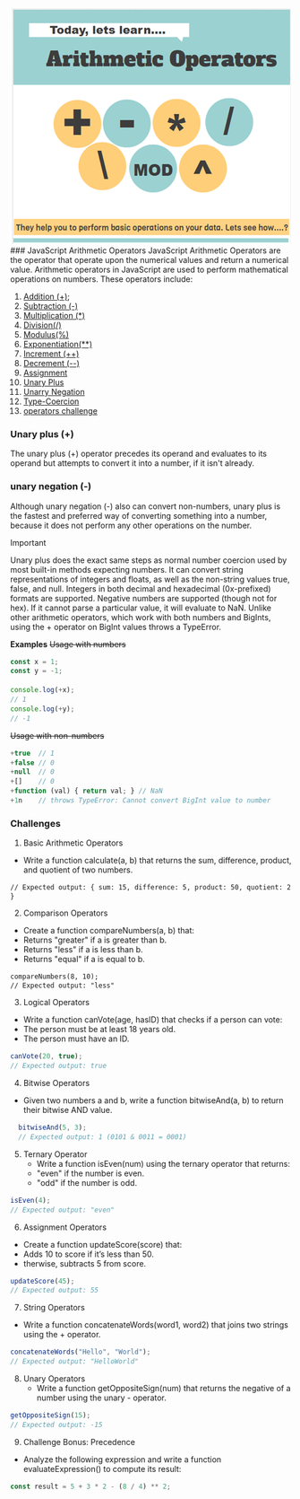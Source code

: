 <div align="center">
<img src="../../images/arithmetique.webp" width="498" alt="arithmetic operators">
</div>
### JavaScript Arithmetic Operators
JavaScript Arithmetic Operators are the operator that operate upon the numerical values and return a numerical value.
Arithmetic operators in JavaScript are used to perform mathematical operations on numbers. These operators include:

 1. [Addition (+)](01-addition.js);
 2. [Subtraction (-)](02-subtraction.js)
 3. [Multiplication (*)](03-multiplication.js) 
 4. [Division(/)](04-division.js)
 5. [Modulus(%)](05-exponentiation.js)
 6. [Exponentiation(**)](06-modulus.js)
 7. [Increment (++)](06-modulus.js)
 8. [Decrement (--)](06-modulus.js)
 9. [Assignment](09-Assignment.js)
10. [Unary Plus ](010-Unary-Plus.js)
11. [Unarry Negation ](011-Unary-Negation.js)
12. [Type-Coercion ](012-Type-Coercion.js)
13. [operators challenge ](OperatorsChallenge.js)

### Unary plus (+)
The unary plus (+) operator precedes its operand and evaluates to its operand but attempts to convert it into a number, if it isn't already.
### unary negation (-)
Although unary negation (-) also can convert non-numbers, unary plus is the fastest and preferred way of converting something into a number, because it does not perform any other operations on the number.
>[!IMPORTANT]
>Unary plus does the exact same steps as normal number coercion used by most built-in methods expecting numbers. It 
 can convert string representations of integers and floats, as well as the non-string values true, false, and null. Integers in both decimal and hexadecimal (0x-prefixed) formats are supported. Negative numbers are supported (though not for hex). If it cannot parse a particular value, it will evaluate to NaN. Unlike other arithmetic operators, which work with both numbers and BigInts, using the + operator on BigInt values throws a TypeError.

**Examples**
~~Usage with numbers~~
```javascript
const x = 1;
const y = -1;

console.log(+x);
// 1
console.log(+y);
// -1

```
~~Usage with non-numbers~~
```javascript
+true  // 1
+false // 0
+null  // 0
+[]    // 0
+function (val) { return val; } // NaN
+1n    // throws TypeError: Cannot convert BigInt value to number

```

### Challenges 
1. Basic Arithmetic Operators
- Write a function calculate(a, b) that returns the sum, difference, product, and quotient of two numbers.
 ```calculate(10, 5);
 // Expected output: { sum: 15, difference: 5, product: 50, quotient: 2 }
 ```
2. Comparison Operators
- Create a function compareNumbers(a, b) that:
- Returns "greater" if a is greater than b.
- Returns "less" if a is less than b.
- Returns "equal" if a is equal to b.
 ```
 compareNumbers(8, 10);
 // Expected output: "less"
 ```
3. Logical Operators
- Write a function canVote(age, hasID) that checks if a person can vote:
- The person must be at least 18 years old.
- The person must have an ID.
 ```javascript
 canVote(20, true);
 // Expected output: true
 ```
4. Bitwise Operators
- Given two numbers a and b, write a function bitwiseAnd(a, b) to return their bitwise AND value.
```javascript
  bitwiseAnd(5, 3);
  // Expected output: 1 (0101 & 0011 = 0001)
```
5. Ternary Operator
   - Write a function isEven(num) using the ternary operator that returns:
   - "even" if the number is even.
   - "odd" if the number is odd.
```javascript
isEven(4); 
// Expected output: "even"
```
6. Assignment Operators
- Create a function updateScore(score) that:
- Adds 10 to score if it’s less than 50.
- therwise, subtracts 5 from score.
```javascript
updateScore(45); 
// Expected output: 55
```
7. String Operators
- Write a function concatenateWords(word1, word2) that joins two strings using the + operator.
```javascript
concatenateWords("Hello", "World");
// Expected output: "HelloWorld"
```
8. Unary Operators
   - Write a function getOppositeSign(num) that returns the negative of a number using the unary - operator.
```javascript
getOppositeSign(15);
// Expected output: -15
```
9. Challenge Bonus: Precedence
- Analyze the following expression and write a function evaluateExpression() to compute its result:
```javascript
const result = 5 + 3 * 2 - (8 / 4) ** 2;
```




